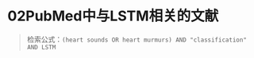 # 02PubMed中与LSTM相关的文献

> 检索公式：`(heart sounds OR heart murmurs) AND "classification" AND LSTM`






## []()




